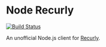 Node Recurly
============
[![Build Status](https://travis-ci.org/adrianchia/node-recurly.svg?branch=master)](https://travis-ci.org/adrianchia/node-recurly)

An unofficial Node.js client for [Recurly](https://www.recurly.com).
